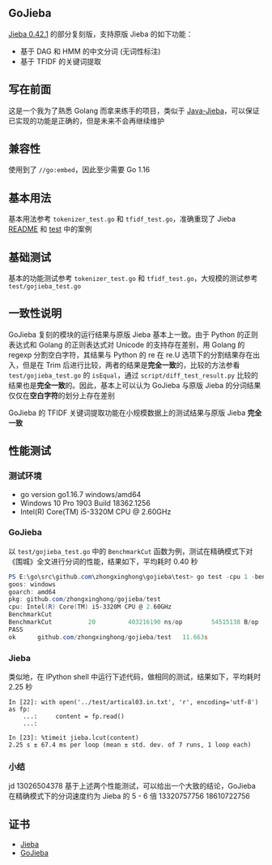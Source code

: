 ## GoJieba

[Jieba 0.42.1](https://github.com/fxsjy/jieba/tree/67fa2e36e72f69d9134b8a1037b83fbb070b9775) 的部分复刻版，支持原版 Jieba 的如下功能：

- 基于 DAG 和 HMM 的中文分词 (无词性标注)
- 基于 TFIDF 的关键词提取

## 写在前面

这是一个我为了熟悉 Golang 而拿来练手的项目，类似于 [Java-Jieba](https://github.com/zhongxinghong/Java-Jieba)，可以保证已实现的功能是正确的，但是未来不会再继续维护

## 兼容性

使用到了 `//go:embed`，因此至少需要 Go 1.16

## 基本用法

基本用法参考 `tokenizer_test.go` 和 `tfidf_test.go`，准确重现了 Jieba [README](https://github.com/fxsjy/jieba/blob/master/README.md) 和 [test](https://github.com/fxsjy/jieba/tree/master/test) 中的案例

## 基础测试

基本的功能测试参考 `tokenizer_test.go` 和 `tfidf_test.go`，大规模的测试参考 `test/gojieba_test.go`

## 一致性说明

GoJieba 复刻的模块的运行结果与原版 Jieba 基本上一致。由于 Python 的正则表达式和 Golang 的正则表达式对 Unicode 的支持存在差别，用 Golang 的 regexp 分割空白字符，其结果与 Python 的 re 在 re.U 选项下的分割结果存在出入，但是在 Trim 后进行比较，两者的结果是**完全一致**的，比较的方法参看 `test/gojieba_test.go` 的 `isEqual`，通过 `script/diff_test_result.py` 比较的结果也是**完全一致**的。因此，基本上可以认为 GoJieba 与原版 Jieba 的分词结果仅仅在**空白字符**的划分上存在差别

GoJieba 的 TFIDF 关键词提取功能在小规模数据上的测试结果与原版 Jieba **完全一致**

## 性能测试

### 测试环境

- go version go1.16.7 windows/amd64
- Windows 10 Pro 1903 Build 18362.1256
- Intel(R) Core(TM) i5-3320M CPU @ 2.60GHz

### GoJieba

以 `test/gojieba_test.go` 中的 `BenchmarkCut` 函数为例，测试在精确模式下对《围城》全文进行分词的性能，结果如下，平均耗时 0.40 秒

```powershell
PS E:\go\src\github.com\zhongxinghong\gojieba\test> go test -cpu 1 -benchmem -benchtime 20x -run ^$ -bench BenchmarkCut -v
goos: windows
goarch: amd64
pkg: github.com/zhongxinghong/gojieba/test
cpu: Intel(R) Core(TM) i5-3320M CPU @ 2.60GHz
BenchmarkCut
BenchmarkCut          20         403216190 ns/op        54515138 B/op    1417561 allocs/op
PASS
ok      github.com/zhongxinghong/gojieba/test   11.663s
```

### Jieba

类似地，在 IPython shell 中运行下述代码，做相同的测试，结果如下，平均耗时 2.25 秒

```ipython
In [22]: with open('../test/artical03.in.txt', 'r', encoding='utf-8') as fp:
    ...:     content = fp.read()
    ...:

In [23]: %timeit jieba.lcut(content)
2.25 s ± 67.4 ms per loop (mean ± std. dev. of 7 runs, 1 loop each)
```

### 小结
jd 13026504378
基于上述两个性能测试，可以给出一个大致的结论，GoJieba 在精确模式下的分词速度约为 Jieba 的 5 - 6 倍
13320757756
18610722756

## 证书

- [Jieba](https://github.com/fxsjy/jieba/blob/master/LICENSE)
- [GoJieba](https://github.com/zhongxinghong/gojieba/blob/master/LICENSE)
